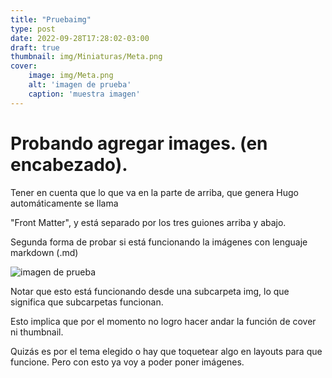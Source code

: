 ```yaml
---
title: "Pruebaimg"
type: post
date: 2022-09-28T17:28:02-03:00
draft: true
thumbnail: img/Miniaturas/Meta.png
cover:
    image: img/Meta.png
    alt: 'imagen de prueba'
    caption: 'muestra imagen'
---
```


# Probando agregar images. (en encabezado).

Tener en cuenta que lo que va en la parte de arriba, que genera Hugo automáticamente se llama

"Front Matter", y está separado por los tres guiones arriba y abajo.

Segunda forma de probar si está funcionando la imágenes con lenguaje markdown (.md)

![imagen de prueba](/img/Meta.png "texto flotante perteneciente a la imagen")

Notar que esto está funcionando desde una subcarpeta img, lo que significa que subcarpetas funcionan.

Esto implica que por el momento no logro hacer andar la función de cover ni thumbnail.

Quizás es por el tema elegido o hay que toquetear algo en layouts para que funcione. Pero con esto ya voy a poder poner imágenes.